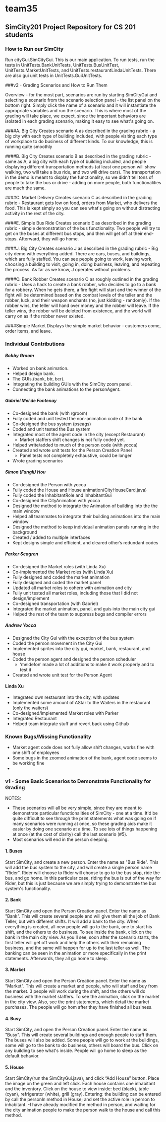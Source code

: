 team35
======

## SimCity201 Project Repository for CS 201 students

### How to Run our SimCity
Run cityGui.SimCityGui. This is our main application. To run tests, run the tests in UnitTests.BankUnitTests, UnitTests.BusUnitTest, UnitTests.MarketUnitTests, and UnitTests.restaurantLindaUnitTests. There are also gui unit tests in UnitTests.GuiUnitTests.


###v2 - Grading Scenarios and How to Run Them

Overview - for the most part, scenarios are run by starting SimCityGui and selecting a 
scenario from the scenario selection panel - the list panel on the bottom right. Simply
click the name of a scenario and it will instantiate the appropriate variables and run the
scenario. This is where most of the grading will take place, we expect, since the important
behaviors are isolated in each grading scenario, making it easy to see what's going on. 

####A. Big City
Creates scenario A as described in the grading rubric - a big city with each type of 
building included, with people visiting each type of workplace to do business of different
kinds. To our knowledge, this is running quite smoothly

####B. Big City
Creates scenario B as described in the grading rubric - same as A, a big city with each
type of building included, and people displaying different transportation methods (at least 
one person will show walking, two will take a bus ride, and two will drive cars). The 
transportation in the demo is meant to display the functionality, so we didn't tell tons 
of people to take the bus or drive - adding on more people, both functionalities are much 
the same.

####C. Market Delivery
Creates scenario C as described in the grading rubric - Restaurant gets low on food, orders 
from Market, who delivers the food. This is kept simply so you can see what's going on without 
distracting activity in the rest of the city.

####E. Simple Bus Ride
Creates scenario E as described in the grading rubric - simple demonstration of the bus
functionality. Two people will try to get on the buses at different bus stops, and then will
get off at their end-stops. Afterward, they will go home. 

####J. Big City
Creates scenario J as described in the grading rubric - Big city demo with everything added.
There are cars, buses, and buildings, which are fully staffed. You can see people going to 
work, leaving work, choosing a building to visit, going in, doing business, leaving, and 
repeating the process. As far as we know, J operates without problems.

####O. Bank Robber
Creates scenario O as roughly outlined in the grading rubric - Uses a hack to create a bank
robber, who decides to go to a bank for a robbery. When he gets there, a fire fight will
start and the winner of the fight will be determined based on the combat levels of the 
teller and the robber, luck, and their weapon enchants (no, just kidding - randomly). If the
robber wins, the teller will hand over money and the robber will leave. If the teller wins,
the robber will be deleted from existence, and the world will carry on as if the robber never
existed. 

####Simple Market
Displays the simple market behavior - customers come, order items, and leave. 

### Individual Contributions

##### Bobby Groom

+ Worked on bank animation.
+ Helped design bank.
+ The GUIs.(bank, btr, bcr).
+ Integrating the building GUIs with the SimCity zoom panel.
+ Connecting the bank animations to the personAgent.

##### Gabriel Mel de Fontenay

+ Co-designed the bank (with rgroom)
+ Fully coded and unit tested the non-animation code of the bank
+ Co-designed the bus system (pseags)
+ Coded and unit tested the Bus system
+ Integrated most of the agent code in the city (except Restaurant)
	- Market staffers shift changes is not fully coded yet.
+ Helped write/added to much of the person code (with yocca)
+ Created and wrote unit tests for the Person Creation Panel
	- Panel tests not completely exhaustive, could be longer
+ Wrote grading scenarios

##### Simon (Fangli) Hou

+ Co-designed the Person with yocca
+ Fully coded the House and House animation(CityHouseCard.java)
+ Fully coded the InhabitantRole and InhabitantGui
+ Co-designed the CityAnimation with yocca
+ Designed the method to integrate the Animation of building into the the main window
+ Helped all teammates to integrate their building animations into the main window
+ Designed the method to keep individual animation panels running in the background
+ Created / added to multiple interfaces
+ Kept designs simple and efficient, and cleared other’s redundant codes

##### Parker Seagren
+ Co-designed the Market roles (with Linda Xu)
+ Co-implemented the Market roles (with Linda Xu)
+ Fully designed and coded the market animation
+ Fully designed and coded the market panel
+ Updated all market roles to cohere with animation and city
+ Fully unit tested all market roles, including those that I did not design/implement
+ Co-designed transportation (with Gabriel)
+ Integrated the market animation, panel, and guis into the main city gui
+ Helped the rest of the team to suppress bugs and compiler errors

##### Andrew Yocca
+ Designed the City Gui with the exception of the bus system
+ Coded the person movement in the City Gui
+ Implemented sprites into the city gui, market, bank, restaurant, and house
+ Coded the person agent and designed the person scheduler
	- ‘meldefon’ made a lot of additions to make it work properly and to test it
+ Created and wrote unit test for the Person Agent

#### Linda Xu
+ Integrated own restaurant into the city, with updates
+ Implemented some amount of AStar to the Waiters in the restaurant (only the waiters)
+ Co-designed/implemented Market roles with Parker
+ Integrated Restaurant 
+ Helped team integrate stuff and revert back using Github


### Known Bugs/Missing Functionality

+ Market agent code does not fully allow shift changes, works fine with one shift of 
employees
+ Some bugs in the zoomed animation of the bank, agent code seems to be working fine
+ 


### v1 - Some Basic Scenarios to Demonstrate Functionality for Grading
NOTES: 
- These scenarios will all be very simple, since they are meant to demonstrate particular
functionalities of SimCity - one at a time. It'd be quite difficult to see through the print
statements what was going on if many scenarios were running at once, so these grading aids
make it easier by doing one scenario at a time. To see lots of things happening at once (at 
the cost of clarity) call the last scenario (#5).
- Most scenarios will end in the person sleeping.

#### 1. Buses
Start SimCity, and create a new person. Enter the name as "Bus Ride". This will add the
bus system to the city, and will create a single person name "Rider". Rider will choose to
Rider will choose to go to the bus stop, ride the bus, and go home. In this particular case,
riding the bus is out of the way for Rider, but this is just because we are simply trying to
demonstrate the bus system's functionality.

#### 2. Bank
Start SimCity and open the Person Creation panel. Enter the name as "Bank". This will create several
people and will give them all the job of Bank Teller, but with different shifts. It will
add a bank to the city. When everything is created, all new people will go to the bank,
one to start his shift, and the others to do business. To see inside the bank, click on the
bank in the main city view. As you'll see, soon after the scenario starts, the first teller
will get off work and help the others with their remaining business, and the same will happen
for up to the last teller as well. The banking can be seen in the animation or more specifically in
the print statements. Afterwards, they all go home to sleep.

#### 3. Market
Start SimCity and open the Person Creation panel. Enter the name as "Market". This will create
a market and people, who will staff and buy from the market. 3 people will 
work during the shift, and the others will do business with the market staffers. To see
the animation, click on the market in the city view. Also, see the print statements, which 
detail the market purchases. The people will go hom after they have finished all business. 

#### 4. Busy 
Start SimCity, and open the Person Creation panel. Enter the name as "Busy". This will create
several buildings and enough people to staff them. The buses will also be added. Some people will
go to work at the buildings, some will go to the bank to do business, others will board the 
bus. Click on any building to see what's inside. People will go home to sleep as the default
behavior.

#### 5. House
Start SimCity(run the SimCityGui.java), and click “Add House” button. Place the image on the green and left click. 
Each house contains one inhabitant and the inventory.
Click on the house to view inside: bed (black), table (cyan), refrigerator (white), grill (gray).
Entering: the building can be entered by call the personIn method in House; and set the active role in person to inhabitant.
	-I have already modified the method in person, and waiting for the city animation people to make the person walk to the house and call this method.


